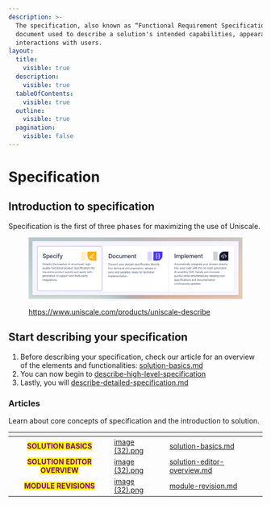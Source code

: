 ```yaml
---
description: >-
  The specification, also known as “Functional Requirement Specification”, is a
  document used to describe a solution's intended capabilities, appearance, and
  interactions with users.
layout:
  title:
    visible: true
  description:
    visible: true
  tableOfContents:
    visible: true
  outline:
    visible: true
  pagination:
    visible: false
---
```


# Specification

## Introduction to specification

Specification is the first of three phases for maximizing the use of Uniscale.

<figure><img src="../../.gitbook/assets/CleanShot 2024-06-14 at 20.14.39@2x (1).png" alt=""><figcaption><p><a href="https://www.uniscale.com/products/uniscale-describe">https://www.uniscale.com/products/uniscale-describe</a></p></figcaption></figure>



## Start describing your specification

1. Before describing your specification, check our article for an overview of the elements and functionalities: [solution-basics.md](solution-basics.md "mention")
2. You can now begin to [describe-high-level-specification](describe-high-level-specification/ "mention")
3. Lastly, you will [describe-detailed-specification.md](describe-detailed-specification.md "mention")



### Articles

Learn about core concepts of specification and the introduction to solution.

<table data-view="cards"><thead><tr><th align="center"></th><th data-hidden data-card-cover data-type="files"></th><th data-hidden data-card-target data-type="content-ref"></th></tr></thead><tbody><tr><td align="center"><mark style="color:purple;"><strong>SOLUTION BASICS</strong></mark></td><td><a href="../../.gitbook/assets/image (32).png">image (32).png</a></td><td><a href="solution-basics.md">solution-basics.md</a></td></tr><tr><td align="center"><mark style="color:purple;"><strong>SOLUTION EDITOR OVERVIEW</strong></mark></td><td><a href="../../.gitbook/assets/image (32).png">image (32).png</a></td><td><a href="solution-editor-overview.md">solution-editor-overview.md</a></td></tr><tr><td align="center"><mark style="color:purple;"><strong>MODULE REVISIONS</strong></mark></td><td><a href="../../.gitbook/assets/image (32).png">image (32).png</a></td><td><a href="module-revision.md">module-revision.md</a></td></tr></tbody></table>

